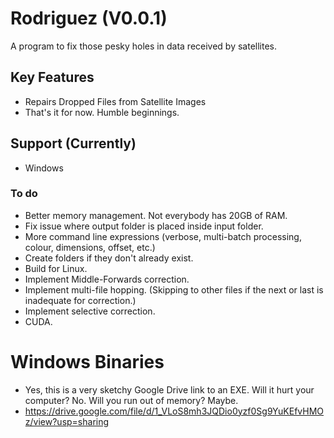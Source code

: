 # Rodriguez (V0.0.1)
A program to fix those pesky holes in data received by satellites.

## Key Features
- Repairs Dropped Files from Satellite Images
- That's it for now. Humble beginnings.

## Support (Currently)
- Windows

### To do
- Better memory management. Not everybody has 20GB of RAM.
- Fix issue where output folder is placed inside input folder.
- More command line expressions (verbose, multi-batch processing, colour, dimensions, offset, etc.)
- Create folders if they don't already exist.
- Build for Linux.
- Implement Middle-Forwards correction.
- Implement multi-file hopping. (Skipping to other files if the next or last is inadequate for correction.)
- Implement selective correction.
- CUDA.

# Windows Binaries
- Yes, this is a very sketchy Google Drive link to an EXE. Will it hurt your computer? No. Will you run out of memory? Maybe.
- https://drive.google.com/file/d/1_VLoS8mh3JQDio0yzf0Sg9YuKEfvHMOz/view?usp=sharing
